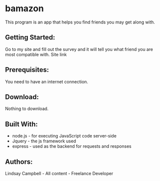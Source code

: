# bamazon

This program is an app that helps you find friends you may get along with.

## Getting Started:
Go to my site and fill out the survey and it will tell you what friend you are most compatible with.
Site link 

## Prerequisites:
You need to have an internet connection.

## Download:
Nothing to download.

## Built With:
* node.js - for executing JavaScript code server-side
* Jquery - the js framework used
* express - used as the backend for requests and responses

## Authors:
Lindsay Campbell - All content - Freelance Developer


















